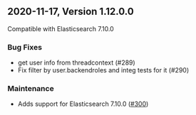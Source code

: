 ## 2020-11-17, Version 1.12.0.0

Compatible with Elasticsearch 7.10.0

### Bug Fixes
* get user info from threadcontext (#289)
* Fix filter by user.backendroles and integ tests for it (#290)

### Maintenance
  * Adds support for Elasticsearch 7.10.0 ([#300](https://github.com/opendistro-for-elasticsearch/alerting/pull/300))
